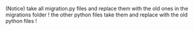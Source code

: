 (Notice) take all migration.py files and replace them with the old ones in the migrations folder !
the other python files take them and replace with the old python files !
